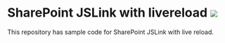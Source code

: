 # SharePoint JSLink with livereload <img src="https://travis-ci.org/KiranSrikanta/JSLinkLiveReload.svg?branch=master" />

This repository has sample code for SharePoint JSLink with live reload.